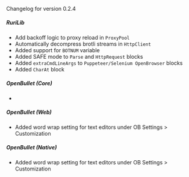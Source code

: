 Changelog for version 0.2.4

##### RuriLib
- Add backoff logic to proxy reload in `ProxyPool`
- Automatically decompress brotli streams in `HttpClient`
- Added support for `BOTNUM` variable
- Added SAFE mode to `Parse` and `HttpRequest` blocks
- Added `extraCmdLineArgs` to `Puppeteer/Selenium OpenBrowser` blocks
- Added `CharAt` block

##### OpenBullet (Core)
- 

##### OpenBullet (Web)
- Added word wrap setting for text editors under OB Settings > Customization 

##### OpenBullet (Native)
- Added word wrap setting for text editors under OB Settings > Customization
